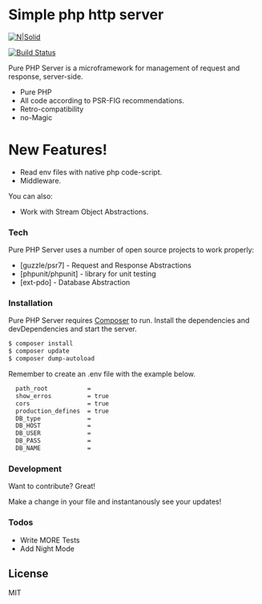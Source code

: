# Simple php http server 

[![N|Solid](https://cldup.com/dTxpPi9lDf.thumb.png)](https://www.linkedin.com/in/yanpolicarpo)

[![Build Status](https://travis-ci.org/joemccann/dillinger.svg?branch=master)](https://travis-ci.org/joemccann/dillinger)

Pure PHP Server is a microframework for management of request and response, server-side.

  - Pure PHP
  - All code according to PSR-FIG recommendations.
  - Retro-compatibility
  - no-Magic

# New Features!

  - Read env files with native php code-script.
  - Middleware.


You can also:
  - Work with Stream Object Abstractions.

### Tech

Pure PHP Server uses a number of open source projects to work properly:

* [guzzle/psr7] - Request and Response Abstractions
* [phpunit/phpunit] - library for unit testing
* [ext-pdo] - Database Abstraction

### Installation

Pure PHP Server requires [Composer](https://getcomposer.org/) to run.
Install the dependencies and devDependencies and start the server.

```sh
$ composer install
$ composer update
$ composer dump-autoload
```
Remember to create an .env file with the example below.
```sh
  path_root           = 
  show_erros          = true
  cors                = true
  production_defines  = true
  DB_type             =
  DB_HOST             = 
  DB_USER             =  
  DB_PASS             =
  DB_NAME             = 
```
### Development

Want to contribute? Great!

Make a change in your file and instantanously see your updates!

### Todos

 - Write MORE Tests
 - Add Night Mode

License
----

MIT

